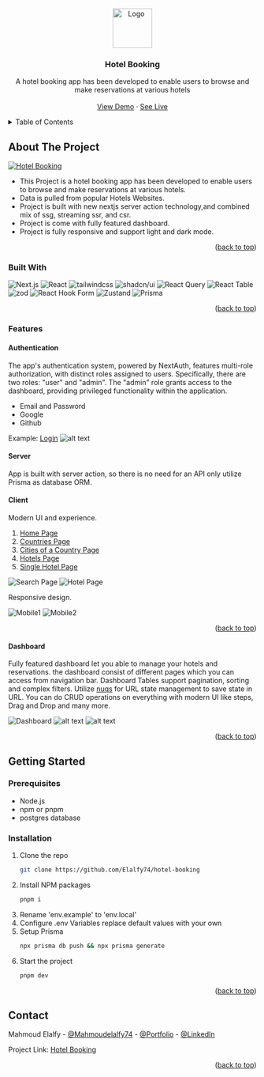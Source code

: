 <a name="readme-top"></a>

<!-- PROJECT LOGO -->
<br />
<div align="center">
  <a href="https://github.com/othneildrew/Best-README-Template">
    <img src="assets/images/logo.png" alt="Logo" width="80" height="80">
  </a>

  <h3 align="center">Hotel Booking</h3>

  <p align="center">
   A hotel booking app has been developed to enable users to browse and make reservations at various hotels
    <br />
    <br />
    <a href="https://www.youtube.com/watch?v=bciFYmWU3C0">
    View Demo</a>
    ·
    <a href="https://hotel-booking-elalfy74.vercel.app/">
    See Live</a>
  </p>
</div>

<!-- TABLE OF CONTENTS -->
<details>
  <summary>Table of Contents</summary>
  <ol>
    <li>
      <a href="#about-the-project">About The Project</a>
      <ul>
        <li><a href="#built-with">Built With</a></li>
        <li><a href="#features">Features</a>
          <ul>
            <li><a href="#auth">Authentication</a></li>
            <li><a href="#server">Server</a></li>
            <li><a href="#client">Client</a></li>
            <li><a href="#dashboard">Dashboard</a></li>
          </ul>
        </li>
      </ul>
    </li>
    <li>
      <a href="#getting-started">Getting Started</a>
      <ul>
        <li><a href="#prerequisites">Prerequisites</a></li>
        <li><a href="#installation">Installation</a></li>
      </ul>
    </li>
    <li><a href="#contact">Contact</a></li>
  </ol>
</details>

<!-- ABOUT THE PROJECT -->

## About The Project

[![Hotel Booking][product-screenshot]](https://hotel-booking-elalfy74.vercel.app/)

- This Project is a hotel booking app has been developed to enable users to browse and make reservations at various hotels.
- Data is pulled from popular Hotels Websites.
- Project is built with new nextjs server action technology,and combined mix of ssg, streaming ssr, and csr.
- Project is come with fully featured dashboard.
- Project is fully responsive and support light and dark mode.

<p align="right">(<a href="#readme-top">back to top</a>)</p>

### Built With

![Next.js](https://img.shields.io/badge/next.js-000000?style=for-the-badge&logo=nextdotjs&logoColor=white)
![React](https://img.shields.io/badge/react-20232a?style=for-the-badge&logo=react&logoColor=61DAFB)
![tailwindcss](https://img.shields.io/badge/tailwindcss-0F172A?style=for-the-badge&logo=tailwindcss)
![shadcn/ui](https://img.shields.io/badge/shadcn/ui-000000?style=for-the-badge&logo=shadcn/ui&logoColor=white)
![React Query](https://img.shields.io/badge/-Tanstack%20Query-FF4154?style=for-the-badge&logo=react%20query&logoColor=white)
![React Table](https://img.shields.io/badge/-Tanstack%20Table-14b8a6?style=for-the-badge&logo=react%20table&logoColor=white)
![zod](https://img.shields.io/badge/-Zod-000000?style=for-the-badge&logo=zod&logoColor=white)
![React Hook Form](https://img.shields.io/badge/React%20Hook%20Form-%23EC5990.svg?style=for-the-badge&logo=reacthookform&logoColor=white)
![Zustand](https://img.shields.io/badge/zustand-%2320232a.svg?style=for-the-badge&logo=react&logoColor=%2361DAFB)
![Prisma](https://img.shields.io/badge/Prisma-3982CE?style=for-the-badge&logo=Prisma&logoColor=white)

<p align="right">(<a href="#readme-top">back to top</a>)</p>

### Features

#### Authentication

The app's authentication system, powered by NextAuth, features multi-role authorization, with distinct roles assigned to users. Specifically, there are two roles: "user" and "admin". The "admin" role grants access to the dashboard, providing privileged functionality within the application.

- Email and Password
- Google
- Github

Example: [Login](https://hotel-booking-elalfy74.vercel.app/login)
![alt text](assets/images/auth.png)

#### Server

App is built with server action, so there is no need for an API only utilize Prisma as database ORM.

#### Client

Modern UI and experience.

1. [Home Page](https://hotel-booking-elalfy74.vercel.app)
2. [Countries Page](https://hotel-booking-elalfy74.vercel.app/countries)
3. [Cities of a Country Page](https://hotel-booking-elalfy74.vercel.app/countries/63ee953dad1b700854466fb3)
4. [Hotels Page](https://hotel-booking-elalfy74.vercel.app/hotels)
5. [Single Hotel Page](https://hotel-booking-elalfy74.vercel.app/hotels/63eeadd2ae7050a016ca3bc1)

![Search Page](assets/images/search.png)
![Hotel Page](assets/images/hotel.png)

Responsive design.

![Mobile1](assets/images/mobile1.png)
![Mobile2](assets/images/mobile2.png)

<p align="right">(<a href="#readme-top">back to top</a>)</p>

#### Dashboard

Fully featured dashboard let you able to manage your hotels and reservations.
the dashboard consist of different pages which you can access from navigation bar.
Dashboard Tables support pagination, sorting and complex filters.
Utilize [nuqs](https://nuqs.47ng.com/) for URL state management to save state in URL.
You can do CRUD operations on everything with modern UI like steps, Drag and Drop and many more.

![Dashboard](assets/images/dashboard.png)
![alt text](assets/images/dashboard-hotels.png)
![alt text](assets/images/dashboard-create-hotel.png)

<p align="right">(<a href="#readme-top">back to top</a>)</p>
<!-- GETTING STARTED -->

## Getting Started

### Prerequisites

- Node.js
- npm or pnpm
- postgres database

### Installation

1. Clone the repo
   ```sh
   git clone https://github.com/Elalfy74/hotel-booking
   ```
2. Install NPM packages
   ```sh
   pnpm i
   ```
3. Rename 'env.example' to 'env.local'
4. Configure .env Variables
   replace default values with your own
5. Setup Prisma
   ```sh
   npx prisma db push && npx prisma generate
   ```
6. Start the project
   ```sh
   pnpm dev
   ```

<p align="right">(<a href="#readme-top">back to top</a>)</p>

<!-- CONTACT -->

## Contact

Mahmoud Elalfy - [@Mahmoudelalfy74](https://twitter.com/Mahmoudelalfy74) -
[@Portfolio](https://mahmoud-elalfy.vercel.app/) -
[@LinkedIn](https://www.linkedin.com/in/mahmoud-elalfy-79b894209/)

Project Link: [Hotel Booking](https://github.com/Elalfy74/hotel-booking)

<p align="right">(<a href="#readme-top">back to top</a>)</p>

[product-screenshot]: assets/images/screenshot.png
